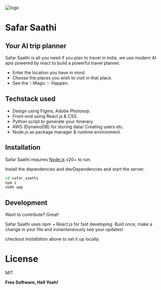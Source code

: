 ![logo](https://i.imgur.com/XP34GTX.png)
# Safar Saathi
## Your AI trip planner


Safar Saathi is all you need if you plan to travel in India, we use modern AI apis powered by react to build a powerful travel planner.
- Enter the location you have in mind.
- Choose the places you wish to visit in that place.
- See the ✨Magic ✨ Happen.

## Techstack used

- Design using Figma, Adobe Photosop.
- Front-end using React js & CSS.
- Python script to generate your itinerary.
- AWS (DynamoDB) for storing data/ Creating users etc.
- Node.js as package manager & runtime environment.

## Installation

Safar Saathi requires [Node.js](https://nodejs.org/) v20+ to run.

Install the dependencies and devDependencies and start the server.

```sh
cd safar_saathi
npm i
node app
```


## Development

Want to contribute? Great!

Safar Saathi uses npm + React.js for fast developing.
Buid once, make a change in your file and instantaneously see your updates!

checkout *Installation* above to set it up locally.

# License

MIT

**Free Software, Hell Yeah!**
